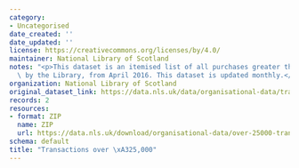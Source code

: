 ```yaml
---
category:
- Uncategorised
date_created: ''
date_updated: ''
license: https://creativecommons.org/licenses/by/4.0/
maintainer: National Library of Scotland
notes: "<p>This dataset is an itemised list of all purchases greater than \xA325,000\
  \ by the Library, from April 2016. This dataset is updated monthly.</p>"
organization: National Library of Scotland
original_dataset_link: https://data.nls.uk/data/organisational-data/transactions-over-25k/
records: 2
resources:
- format: ZIP
  name: ZIP
  url: https://data.nls.uk/download/organisational-data/over-25000-transactions.zip
schema: default
title: "Transactions over \xA325,000"
---
```

